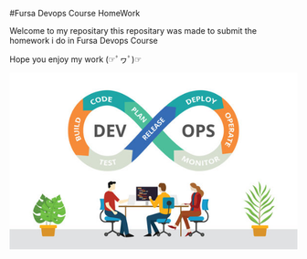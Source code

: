#Fursa Devops Course HomeWork

Welcome to my repositary this repositary was made to submit the homework i do in Fursa
Devops Course 

Hope you enjoy my work (☞ﾟヮﾟ)☞

![alt text](https://github.com/Samer99Najjar/Fursa_HW/blob/main/Devopspic.jpg)
